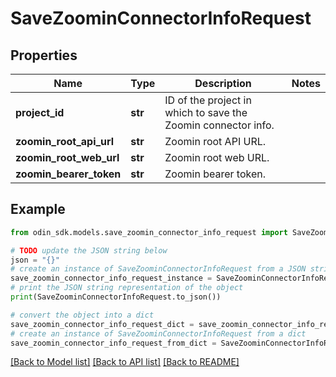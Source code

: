 # SaveZoominConnectorInfoRequest


## Properties

Name | Type | Description | Notes
------------ | ------------- | ------------- | -------------
**project_id** | **str** | ID of the project in which to save the Zoomin connector info. | 
**zoomin_root_api_url** | **str** | Zoomin root API URL. | 
**zoomin_root_web_url** | **str** | Zoomin root web URL. | 
**zoomin_bearer_token** | **str** | Zoomin bearer token. | 

## Example

```python
from odin_sdk.models.save_zoomin_connector_info_request import SaveZoominConnectorInfoRequest

# TODO update the JSON string below
json = "{}"
# create an instance of SaveZoominConnectorInfoRequest from a JSON string
save_zoomin_connector_info_request_instance = SaveZoominConnectorInfoRequest.from_json(json)
# print the JSON string representation of the object
print(SaveZoominConnectorInfoRequest.to_json())

# convert the object into a dict
save_zoomin_connector_info_request_dict = save_zoomin_connector_info_request_instance.to_dict()
# create an instance of SaveZoominConnectorInfoRequest from a dict
save_zoomin_connector_info_request_from_dict = SaveZoominConnectorInfoRequest.from_dict(save_zoomin_connector_info_request_dict)
```
[[Back to Model list]](../README.md#documentation-for-models) [[Back to API list]](../README.md#documentation-for-api-endpoints) [[Back to README]](../README.md)


